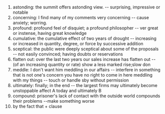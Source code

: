 1. astonding: the summit offers astonding view. -- surprising, impressive or notable
1. concerning: I find many of my comments very concerning -- cause anxiety; worring.
1. profound: profound feel of disquiet; a profound philosopher -- ver great or instense, having great knowledge
1. cumulative: the cumulative effect of two years of drought -- increasing or increased in quantity, degree, or force by successive addition
1. sceptical: the public were deeply sceptical about some of the proposals -- not easily convinced; having doubts or reservations
1. flatten out: over the last two years our sales increase has flatten out -- (of an increasing quantity or rate) show a less marked rise;slow don
1. meddle: I don't want him meddling in our affairs -- interfere in something that is not one's concern
  you have no right to come in here meddling with my things -- touch or handle sby without permission
1. ultimately: finally; in the end -- the largest firms may ultimately become unstoppable  affect A today and ultimately B
1. compound: prisoner's lack of contact with the outside world compounds their problems --make something worse
1. by the fact that + clause
